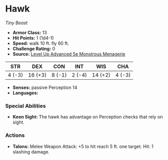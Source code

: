 # Hawk

*Tiny* *Beast*

- **Armor Class:** 13
- **Hit Points:** 1 (1d4-1)
- **Speed:** walk 10 ft. fly 60 ft.
- **Challenge Rating:** 0
- **Source:** [Level Up Advanced 5e Monstrous Menagerie](https://www.levelup5e.com)

| STR | DEX | CON | INT | WIS | CHA |
| --- | --- | --- | --- | --- | --- |
| 4 (-3) | 16 (+3) | 8 (-1) | 2 (-4) | 14 (+2) | 4 (-3) |

- **Senses:** passive Perception 14
- **Languages:** 
### Special Abilities
- **Keen Sight:** The hawk has advantage on Perception checks that rely on sight.
### Actions
- **Talons:** Melee Weapon Attack: +5 to hit  reach 5 ft.  one target. Hit: 1 slashing damage.
